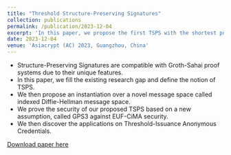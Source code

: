```yaml
---
title: "Threshold Structure-Preserving Signatures"
collection: publications
permalink: /publication/2023-12-04
excerpt: 'In this paper, we propose the first TSPS with the shortest possible signature while under a restricted class of messages, called index Diffie-Hellman message spaces.'
date: 2023-12-04
venue: 'Asiacrypt (AC) 2023, Guangzhou, China'
---
```


<ul>
<li> Structure-Preserving Signatures are compatible with Groth-Sahai proof systems due to their unique features. </li>
<li> In this paper, we fill the existing research gap and define the notion of TSPS. </li>
<li> We then propose an instantiation over a novel message space called indexed Diffie-Hellman message space. </li>
<li> We prove the security of our proposed TSPS based on a new assumption, called GPS3 against EUF-CiMA security. </li>
<li> We then discover the applications on Threshold-Issuance Anonymous Credentials. </li>
</ul>

[Download paper here](https://eprint.iacr.org/2023/1070.pdf)